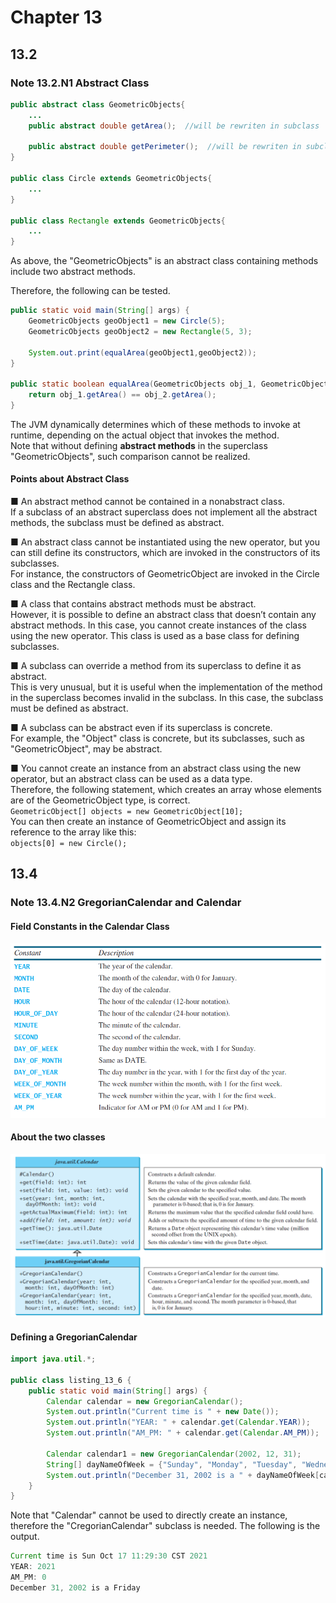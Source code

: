 # Chapter 13
## 13.2
### Note 13.2.N1 Abstract Class
```java
public abstract class GeometricObjects{
	...
	public abstract double getArea();  //will be rewriten in subclass
	
	public abstract double getPerimeter();  //will be rewriten in subclass
}

public class Circle extends GeometricObjects{
	...
}

public class Rectangle extends GeometricObjects{
	...
}
```
As above, the "GeometricObjects" is an abstract class containing methods include two abstract methods.  
  
Therefore, the following can be tested.  
```java
public static void main(String[] args) {
	GeometricObjects geoObject1 = new Circle(5);
	GeometricObjects geoObject2 = new Rectangle(5, 3);
	
	System.out.print(equalArea(geoObject1,geoObject2));
}

public static boolean equalArea(GeometricObjects obj_1, GeometricObjects obj_2) {
	return obj_1.getArea() == obj_2.getArea();
}
```
The JVM dynamically determines which of these methods to invoke at runtime, depending on the actual object that invokes the method.  
Note that without defining **abstract methods** in the superclass "GeometricObjects", such comparison cannot be realized.  
  
  
#### Points about Abstract Class  
■ An abstract method cannot be contained in a nonabstract class.  
  If a subclass of an abstract superclass does not implement all the abstract methods, the subclass must be defined as abstract.  
  
■ An abstract class cannot be instantiated using the new operator, but you can still define its constructors, which are invoked in the constructors of its subclasses.  
  For instance, the constructors of GeometricObject are invoked in the Circle class and the Rectangle class.  
  
■ A class that contains abstract methods must be abstract.  
  However, it is possible to define an abstract class that doesn’t contain any abstract methods. In this case, you cannot create instances of the class using the new operator. This class is used as a base class for defining subclasses.  
  
■ A subclass can override a method from its superclass to define it as abstract.  
  This is very unusual, but it is useful when the implementation of the method in the superclass becomes invalid in the subclass. In this case, the subclass must be defined as abstract.  
  
■ A subclass can be abstract even if its superclass is concrete.  
For example, the "Object" class is concrete, but its subclasses, such as "GeometricObject", may be abstract.  
  
■ You cannot create an instance from an abstract class using the new operator, but an abstract class can be used as a data type.  
  Therefore, the following statement, which creates an array whose elements are of the GeometricObject type, is correct.  
``
GeometricObject[] objects = new GeometricObject[10];
``  
You can then create an instance of GeometricObject and assign its reference to the array like this:  
``
objects[0] = new Circle();
``  
  
## 13.4
### Note 13.4.N2 GregorianCalendar and Calendar
#### Field Constants in the Calendar Class
![](https://github.com/difficulttopickaname/i_guess_this_is_it/blob/java_beginner/Intro_to_Java_Programming_10th/Pictures/jl_c13_4_calendar.png)  
  
#### About the two classes
![](https://github.com/difficulttopickaname/i_guess_this_is_it/blob/java_beginner/Intro_to_Java_Programming_10th/Pictures/jl_c13_4_gregorian_calendar.png)  

#### Defining a GregorianCalendar
```java
import java.util.*;

public class listing_13_6 {
	public static void main(String[] args) {
		Calendar calendar = new GregorianCalendar();
		System.out.println("Current time is " + new Date());
		System.out.println("YEAR: " + calendar.get(Calendar.YEAR));
		System.out.println("AM_PM: " + calendar.get(Calendar.AM_PM));
		
		Calendar calendar1 = new GregorianCalendar(2002, 12, 31);
		String[] dayNameOfWeek = {"Sunday", "Monday", "Tuesday", "Wednesday", "Thursday", "Friday", "Saturday"};
		System.out.println("December 31, 2002 is a " + dayNameOfWeek[calendar1.get(Calendar.DAY_OF_WEEK) - 1]);
	}
}
```
Note that "Calendar" cannot be used to directly create an instance, therefore the "CregorianCalendar" subclass is needed. The following is the output.  
```java
Current time is Sun Oct 17 11:29:30 CST 2021
YEAR: 2021
AM_PM: 0
December 31, 2002 is a Friday
```
